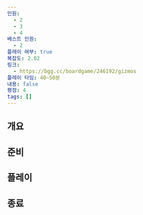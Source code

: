 ```yaml
---
인원:
  - 2
  - 3
  - 4
베스트 인원:
  - 2
플레이 여부: true
복잡도: 2.02
링크:
  - https://bgg.cc/boardgame/246192/gizmos
플레이 타임: 40~50분
내용: false
평점: 4
tags: []
---
```

## 개요
## 준비
## 플레이
## 종료